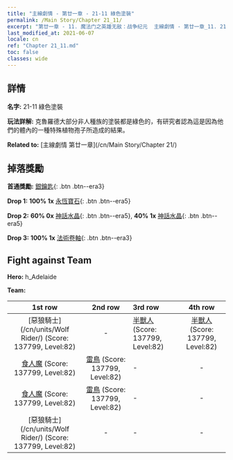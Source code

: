 ```yaml
---
title: "主線劇情 - 第廿一章 - 21-11 綠色塗裝"
permalink: /Main Story/Chapter 21_11/
excerpt: "第廿一章 - 11. 魔法门之英雄无敌：战争纪元  主線劇情 - 第廿一章_11. 21-11 綠色塗裝"
last_modified_at: 2021-06-07
locale: cn
ref: "Chapter 21_11.md"
toc: false
classes: wide
---
```


## 詳情

 **名字:** 21-11 綠色塗裝

 **玩法詳解:** 克魯羅德大部分非人種族的塗裝都是綠色的，有研究者認為這是因為他們的體內的一種特殊植物孢子所造成的結果。

 **Related to:** [主線劇情 第廿一章](/cn/Main Story/Chapter 21/)

## 掉落獎勵

 **首通獎勵:** [銀鑰匙](/cn/Items/con_693/){: .btn .btn--era3}

 **Drop 1:** **100% 1x** [永恆寶石](/cn/Items/mat_72/){: .btn .btn--era5}

 **Drop 2:** **60% 0x** [神話水晶](/cn/Items/mat_66/){: .btn .btn--era5}, **40% 1x** [神話水晶](/cn/Items/mat_66/){: .btn .btn--era5}

 **Drop 3:** **100% 1x** [法術卷軸](/cn/Items/con_694/){: .btn .btn--era3}


## Fight against Team
 **Hero:** h_Adelaide

 **Team:**


  | 1st row | 2nd row | 3rd row | 4th row |
  |:----:|:----:|:----|:----:|
  | [惡狼騎士](/cn/units/Wolf Rider/) (Score: 137799, Level:82)  | - | [半獸人](/cn/units/Orc/) (Score: 137799, Level:82)  | [半獸人](/cn/units/Orc/) (Score: 137799, Level:82)  |
  | [食人魔](/cn/units/Ogre/) (Score: 137799, Level:82)  | [雷鳥](/cn/units/Roc/) (Score: 137799, Level:82)  | - | - |
  | [食人魔](/cn/units/Ogre/) (Score: 137799, Level:82)  | [雷鳥](/cn/units/Roc/) (Score: 137799, Level:82)  | - | - |
  | [惡狼騎士](/cn/units/Wolf Rider/) (Score: 137799, Level:82)  | - | - | - |



